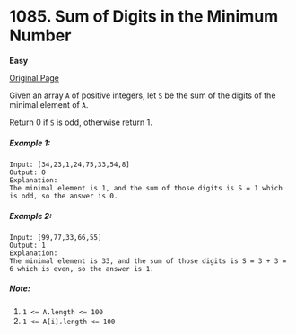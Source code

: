 # 1085. Sum of Digits in the Minimum Number

**Easy**

[Original Page](https://leetcode.com/problems/sum-of-digits-in-the-minimum-number/)

Given an array `A` of positive integers, let `S` be the sum of the digits of the minimal element of `A`.

Return 0 if `S` is odd, otherwise return 1.

##### Example 1:
```
Input: [34,23,1,24,75,33,54,8]
Output: 0
Explanation: 
The minimal element is 1, and the sum of those digits is S = 1 which is odd, so the answer is 0.
```

##### Example 2: 
```
Input: [99,77,33,66,55]
Output: 1
Explanation: 
The minimal element is 33, and the sum of those digits is S = 3 + 3 = 6 which is even, so the answer is 1.
```

##### Note:
1. `1 <= A.length <= 100`
2. `1 <= A[i].length <= 100`
